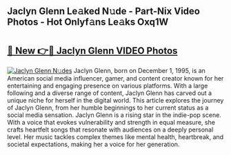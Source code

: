 ## Jaclyn Glenn Le𝚊ked N𝚞de - Part-Nix Video Photos - Hot Onlyf𝚊ns Le𝚊ks Oxq1W

# <h2><a href="http://ac26234.deff.icu/?id=Jaclyn+Glenn">🔗 New 👉🔴 Jaclyn Glenn VIDEO Photos</a></h2>

[![Jaclyn Glenn N𝚞des](https://i.imgur.com/rIISA9y.gif)](http://ac26234.deff.icu/?id=Jaclyn+Glenn)
Jaclyn Glenn, born on December 1, 1995, is an American social media influencer, gamer, and content creator known for her entertaining and engaging presence on various platforms. With a large following and a diverse range of content, Jaclyn Glenn has carved out a unique niche for herself in the digital world. This article explores the journey of Jaclyn Glenn, from her humble beginnings to her current status as a social media sensation. Jaclyn Glenn is a rising star in the indie-pop scene. With a voice that evokes vulnerability and strength in equal measure, she crafts heartfelt songs that resonate with audiences on a deeply personal level. Her music tackles complex themes like mental health, heartbreak, and societal expectations, making her a voice for her generation.
